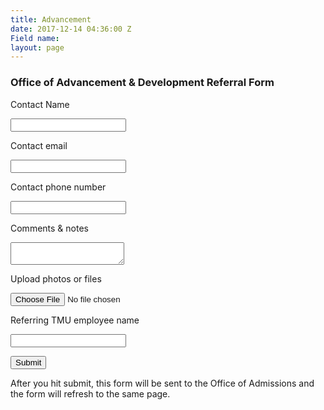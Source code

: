 ```yaml
---
title: Advancement
date: 2017-12-14 04:36:00 Z
Field name: 
layout: page
---
```


<!-- FORM: BODY SECTION -->

<div class="wFormContainer" style="max-width: 900px; width:auto;" >



  <style type="text/css">

                #tfa_1,

                \*\[id^="tfa_1\["\] {

                    width: auto !important;

                }

                #tfa_1-D,

                \*\[id^="tfa_1\["\]\[class\~="field-container-D"\] {

                    width: auto !important;

                }

            

                #tfa_2,

                \*\[id^="tfa_2\["\] {

                    width: auto !important;

                }

                #tfa_2-D,

                \*\[id^="tfa_2\["\]\[class\~="field-container-D"\] {

                    width: auto !important;

                }

            

                #tfa_3,

                \*\[id^="tfa_3\["\] {

                    width: auto !important;

                }

                #tfa_3-D,

                \*\[id^="tfa_3\["\]\[class\~="field-container-D"\] {

                    width: auto !important;

                }

            

                #tfa_4,

                \*\[id^="tfa_4\["\] {

                    width: auto !important;

                }

                #tfa_4-D,

                \*\[id^="tfa_4\["\]\[class\~="field-container-D"\] {

                    width: auto !important;

                }

            

                #tfa_6-L,

                label\[id^="tfa_6\["\] {

                    width: auto !important;

                }

            

                #tfa_5,

                \*\[id^="tfa_5\["\] {

                    width: 560px !important;

                }

                #tfa_5-D,

                \*\[id^="tfa_5\["\]\[class\~="field-container-D"\] {

                    width: auto !important;

                }

            

                #tfa_5-L,

                label\[id^="tfa_5\["\] {

                    width: 320px !important;

                }

            

                #tfa_4,

                \*\[id^="tfa_4\["\] {

                    height: 100px

                }

                #tfa_4-D,

                \*\[id^="tfa_4\["\]\[class\~="field-container-D"\] {

                    height: auto !important;

                }

                #tfa_4-L,

                label\[id^="tfa_4\["\],

                \*\[id^="tfa_4\["\]\[id$="-L"\] {

                    height: auto !important;

                }

            </style><div class=""><div class="wForm" id="tfa_0-WRPR" dir="ltr">

<div class="codesection" id="code-tfa_0"></div>

<h3 class="wFormTitle" id="tfa_0-T">Office of Advancement &amp; Development Referral Form</h3>

<form method="post" action="https://masters.tfaforms.net/responses/processor" class="hintsSide labelsAbove" id="tfa_0" enctype="multipart/form-data">

<div class="oneField field-container-D     " id="tfa_1-D">

<label id="tfa_1-L" for="tfa_1" class="label preField ">Contact Name</label><br><div class="inputWrapper"><input type="text" id="tfa_1" name="tfa_1" value="" placeholder="" title="Contact Name" class=""></div>

</div>

<div class="oneField field-container-D     " id="tfa_2-D">

<label id="tfa_2-L" for="tfa_2" class="label preField ">Contact email</label><br><div class="inputWrapper"><input type="text" id="tfa_2" name="tfa_2" value="" placeholder="" title="Contact email" class=""></div>

</div>

<div class="oneField field-container-D     " id="tfa_3-D">

<label id="tfa_3-L" for="tfa_3" class="label preField ">Contact phone number</label><br><div class="inputWrapper"><input type="text" id="tfa_3" name="tfa_3" value="" placeholder="" title="Contact phone number" class=""></div>

</div>

<div class="oneField field-container-D     " id="tfa_4-D">

<label id="tfa_4-L" for="tfa_4" class="label preField ">Comments &amp; notes</label><br><div class="inputWrapper"><textarea id="tfa_4" name="tfa_4" title="Comments &amp; notes" class=""></textarea></div>

</div>

<div class="oneField field-container-D     " id="tfa_6-D">

<label id="tfa_6-L" for="tfa_6" class="label preField ">Upload photos or files</label><br><div class="inputWrapper"><input type="file" id="tfa_6" name="tfa_6" size="" title="Upload photos or files" class=""></div>

</div>

<div class="oneField field-container-D     " id="tfa_5-D">

<label id="tfa_5-L" for="tfa_5" class="label preField ">Referring TMU employee name</label><br><div class="inputWrapper"><input type="text" id="tfa_5" name="tfa_5" value="" placeholder="" title="Referring TMU employee name" class=""></div>

</div>

<div class="actions" id="tfa_0-A"><input type="submit" class="primaryAction" value="Submit"></div>

<div style="clear:both"></div>

<input type="hidden" value="217735" name="tfa_dbFormId" id="tfa_dbFormId"><input type="hidden" value="" name="tfa_dbResponseId" id="tfa_dbResponseId"><input type="hidden" value="e893e6c6101d606e47a0274de7009c4c" name="tfa_dbControl" id="tfa_dbControl"><input type="hidden" value="6" name="tfa_dbVersionId" id="tfa_dbVersionId"><input type="hidden" value="" name="tfa_switchedoff" id="tfa_switchedoff">

</form>

</div></div>

After you hit submit, this form will be sent to the Office of Admissions and the form will refresh to the same page. 
</div>